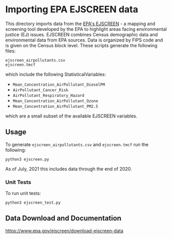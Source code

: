 
# Importing EPA EJSCREEN data

This directory imports data from the [EPA's EJSCREEN](https://www.epa.gov/ejscreen) - a mapping and screening tool developed by the EPA to highlight areas facing environmental justice (EJ) issues. EJSCREEN combines Census demographic data and environmental data from EPA sources. Data is organized by FIPS code and is given on the Census block level. These scripts generate the following files:

`ejscreen_airpollutants.csv`  
`ejscreen.tmcf`

which include the following StatisticalVariables:

- `Mean_Concentration_AirPollutant_DieselPM`  
- `AirPollutant_Cancer_Risk`  
- `AirPollutant_Respiratory_Hazard`  
- `Mean_Concentration_AirPollutant_Ozone`  
- `Mean_Concentration_AirPollutant_PM2.5`

which are a small subset of the available EJSCREEN variables. 

## Usage

To generate `ejscreen_airpollutants.csv` and `ejscreen.tmcf` run the following:  

    python3 ejscreen.py

As of July, 2021 this includes data through the end of 2020.

### Unit Tests

To run unit tests:

    python3 ejscreen_test.py

## Data Download and Documentation
https://www.epa.gov/ejscreen/download-ejscreen-data
